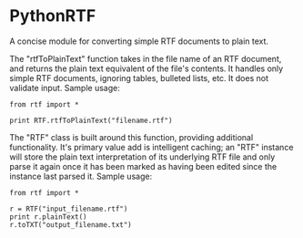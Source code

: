 PythonRTF
=========

A concise module for converting simple RTF documents to plain text.

The "rtfToPlainText" function takes in the file name of an RTF document, and returns the plain text equivalent of the file's contents. It handles only simple RTF documents, ignoring tables, bulleted lists, etc. It does not validate input. Sample usage:

    from rtf import *
    
    print RTF.rtfToPlainText("filename.rtf")

The "RTF" class is built around this function, providing additional functionality. It's primary value add is intelligent caching; an "RTF" instance will store the plain text interpretation of its underlying RTF file and only parse it again once it has been marked as having been edited since the instance last parsed it. Sample usage:

    from rtf import *
    
    r = RTF("input_filename.rtf")
    print r.plainText()
    r.toTXT("output_filename.txt")
